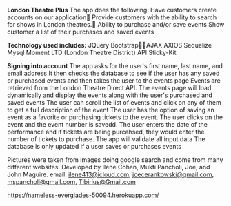 ﻿**London Theatre Plus**
    The app does the following:
        Have customers create accounts on our application
        Provide customers with the ability to search for shows in London theatres.
        Ability to purchase and/or save events 
        Show customer a list of their purchases and saved events

**Technology used includes:**
    JQuery
    BootstrapAJAX
    AXIOS
    Sequelize
    Mysql
    Moment
    LTD (London Theatre District) API
    Sticky-Kit

**Signing into account**
The app asks for the user's first name, last name, and email address
It then checks the database to see if the user has any saved or purchased events and then takes the user to the events page
Events are retrieved from the London Theatre Direct API.
The events page will load dynamically and display the events along with the user's purchased and saved events
The user can scroll the list of events and click on any of them to get a full description of the event
The user has the option of saving an event as a favorite or purchasing tickets to the event. The user clicks on the event and the 
event number is savedd.  The user enters the date of the performance and if tickets are being purcahsed, they would enter the number of tickets to purchase. 
The app will validate all input data
The database is only updated if a user saves or purchases events

Pictures were taken from images doing google search and come from many different websites.
Developed by Ilene Cohen, Mukti Pancholi, Joe, and John Maguire.
email: ilene413@icloud.com, joecerankowski@gmail.com, mspancholi@gmail.com, Tibirius@Gmail.com


https://nameless-everglades-50094.herokuapp.com/
